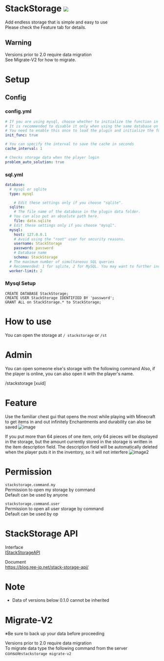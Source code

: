 # StackStorage [![](https://poggit.pmmp.io/shield.dl.total/StackStorage)](https://poggit.pmmp.io/p/StackStorage)

Add endless storage that is simple and easy to use  
Please check the Feature tab for details.

## Warning

Versions prior to 2.0 require data migration  
See Migrate-V2 for how to migrate.

# Setup

## Config

### config.yml

```yml
# If you are using mysql, choose whether to initialize the function in the DB at server startup
# It is recommended to disable it only when using the same database on multiple servers
# You need to enable this once to load the plugin and initialize the function.
init_func: true

# You can specify the interval to save the cache in seconds
cache_interval: 1

# Checks storage data when the player login
problem_auto_solution: true
```

### sql.yml

```yml
database:
  # mysql or sqlite
  type: mysql

    # Edit these settings only if you choose "sqlite".
  sqlite:
    # The file name of the database in the plugin data folder.
  # You can also put an absolute path here.
    file: data.sqlite
  # Edit these settings only if you choose "mysql".
  mysql:
    host: 127.0.0.1
    # Avoid using the "root" user for security reasons.
    username: StackStorage
    password: password
    # Database name
    schema: StackStorage
  # The maximum number of simultaneous SQL queries
  # Recommended: 1 for sqlite, 2 for MySQL. You may want to further increase this value if your MySQL connection is very slow.
  worker-limit: 2
```

### Mysql Setup

```mysql
CREATE DATABASE StackStorage;
CREATE USER StackStorage IDENTIFIED BY 'password';
GRANT ALL on StackStorage.* to StackStorage;
```

# How to use

You can open the storage at `/ stackstorage` or `/st`

# Admin

You can open someone else's storage with the following command Also, if the player is online, you can also open it with
the player's name.

/stackstorage [xuid]

# Feature

Use the familiar chest gui that opens the most while playing with Minecraft to get items in and out infinitely
Enchantments and durability can also be saved
![image](https://github.com/Ree-jp-minecraft/StackStrage/blob/master/image/image1.png)

If you put more than 64 pieces of one item, only 64 pieces will be displayed in the storage, but the amount currently
stored in the storage is written in the item description field.
The description field will be automatically deleted when the player puts it in the inventory, so it will not interfere
![image2](https://github.com/Ree-jp-minecraft/StackStrage/blob/master/image/image2.png)

# Permission

`stackstorage.command.my`  
Permission to open my storage by command  
Default can be used by anyone

`stackstorage.command.user`  
Permission to open all user storage by command  
Default can be used by op

# StackStorage API

Interface  
[IStackStorageAPI](https://github.com/Ree-jp-minecraft/StackStrage/blob/master/src/ree_jp/stackstorage/api/IStackStorageAPI.php)

Document  
https://blog.ree-jp.net/stack-storage-api/

# Note

- Data of versions below 0.1.0 cannot be inherited

# Migrate-V2

※Be sure to back up your data before proceeding

Versions prior to 2.0 require data migration  
To migrate data type the following command from the server console`stackstorage migrate-v2`

